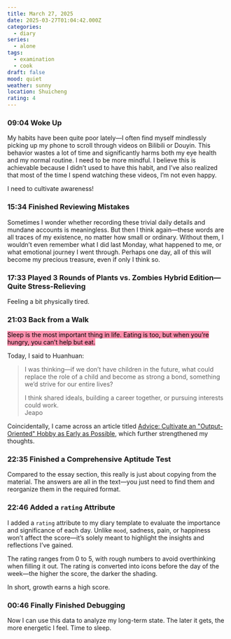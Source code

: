 ```yaml
---
title: March 27, 2025
date: 2025-03-27T01:04:42.000Z
categories:
  - diary
series:
  - alone
tags:
  - examination
  - cook
draft: false
mood: quiet
weather: sunny
location: Shuicheng
rating: 4
---
```


### 09:04 Woke Up

My habits have been quite poor lately—I often find myself mindlessly picking up my phone to scroll through videos on Bilibili or Douyin. This behavior wastes a lot of time and significantly harms both my eye health and my normal routine. I need to be more mindful. I believe this is achievable because I didn’t used to have this habit, and I’ve also realized that most of the time I spend watching these videos, I’m not even happy.

I need to cultivate awareness!

### 15:34 Finished Reviewing Mistakes

Sometimes I wonder whether recording these trivial daily details and mundane accounts is meaningless. But then I think again—these words are all traces of my existence, no matter how small or ordinary. Without them, I wouldn’t even remember what I did last Monday, what happened to me, or what emotional journey I went through. Perhaps one day, all of this will become my precious treasure, even if only I think so.

### 17:33 Played 3 Rounds of Plants vs. Zombies Hybrid Edition—Quite Stress-Relieving

Feeling a bit physically tired.

### 21:03 Back from a Walk

<mark style="background: #FF5582A6;">Sleep is the most important thing in life. Eating is too, but when you’re hungry, you can’t help but eat.</mark>

Today, I said to Huanhuan:
> I was thinking—if we don’t have children in the future, what could replace the role of a child and become as strong a bond, something we’d strive for our entire lives?  
>  
> I think shared ideals, building a career together, or pursuing interests could work.  
> <span>Jeapo</span>

Coincidentally, I came across an article titled [Advice: Cultivate an "Output-Oriented" Hobby as Early as Possible](https://mp.weixin.qq.com/s/dwEMZXXjl_lS2rEiNATtIQ), which further strengthened my thoughts.

### 22:35 Finished a Comprehensive Aptitude Test

Compared to the essay section, this really is just about copying from the material. The answers are all in the text—you just need to find them and reorganize them in the required format.

### 22:46 Added a `rating` Attribute

I added a `rating` attribute to my diary template to evaluate the importance and significance of each day. Unlike `mood`, sadness, pain, or happiness won’t affect the score—it’s solely meant to highlight the insights and reflections I’ve gained.

The rating ranges from 0 to 5, with rough numbers to avoid overthinking when filling it out. The rating is converted into icons before the day of the week—the higher the score, the darker the shading.

In short, growth earns a high score.

### 00:46 Finally Finished Debugging

Now I can use this data to analyze my long-term state. The later it gets, the more energetic I feel. Time to sleep.
